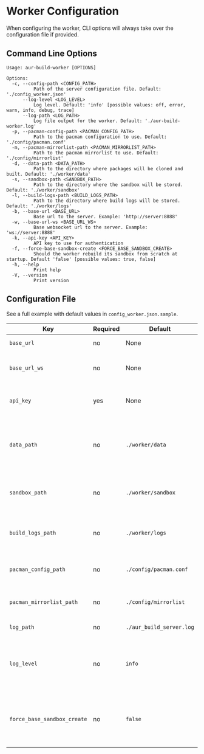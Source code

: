 # Worker Configuration

When configuring the worker, CLI options will always take over the configuration file if provided.

## Command Line Options

```text
Usage: aur-build-worker [OPTIONS]

Options:
  -c, --config-path <CONFIG_PATH>
          Path of the server configuration file. Default: './config_worker.json'
      --log-level <LOG_LEVEL>
          Log level. Default: 'info' [possible values: off, error, warn, info, debug, trace]
      --log-path <LOG_PATH>
          Log file output for the worker. Default: './aur-build-worker.log'
  -p, --pacman-config-path <PACMAN_CONFIG_PATH>
          Path to the pacman configuration to use. Default: './config/pacman.conf'
  -m, --pacman-mirrorlist-path <PACMAN_MIRRORLIST_PATH>
          Path to the pacman mirrorlist to use. Default: './config/mirrorlist'
  -d, --data-path <DATA_PATH>
          Path to the directory where packages will be cloned and built. Default: './worker/data'
  -s, --sandbox-path <SANDBOX_PATH>
          Path to the directory where the sandbox will be stored. Default: './worker/sandbox'
  -l, --build-logs-path <BUILD_LOGS_PATH>
          Path to the directory where build logs will be stored. Default: './worker/logs'
  -b, --base-url <BASE_URL>
          Base url to the server. Example: 'http://server:8888'
  -w, --base-url-ws <BASE_URL_WS>
          Base websocket url to the server. Example: 'ws://server:8888'
  -k, --api-key <API_KEY>
          API key to use for authentication
  -f, --force-base-sandbox-create <FORCE_BASE_SANDBOX_CREATE>
          Should the worker rebuild its sandbox from scratch at startup. Default 'false' [possible values: true, false]
  -h, --help
          Print help
  -V, --version
          Print version
```

## Configuration File

See a full example with default values in `config_worker.json.sample`.

| Key                         | Required | Default                  | Description                                                                  |
|-----------------------------|----------|--------------------------|------------------------------------------------------------------------------|
| `base_url`                  | no       | None                     | Base url to the server                                                       |
| `base_url_ws`               | no       | None                     | Base websocket url to the server.                                            |
| `api_key`                   | yes      | None                     | API Key to use to authenticate the to server                                 |
| `data_path`                 | no       | `./worker/data`          | Path to the directory where packages will be cloned and built                |
| `sandbox_path`              | no       | `./worker/sandbox`       | Path to the directory where the sandbox will be stored                       |
| `build_logs_path`           | no       | `./worker/logs`          | Path to the directory where build logs will be stored                        |
| `pacman_config_path`        | no       | `./config/pacman.conf`   | Path to the pacman configuration to use.                                     |
| `pacman_mirrorlist_path`    | no       | `./config/mirrorlist`    | Path to the pacman mirrorlist to use                                         |
| `log_path`                  | no       | `./aur_build_server.log` | Log file for the app.                                                        |
| `log_level`                 | no       | `info`                   | Log level for the app. possible values: off, error, warn, info, debug, trace |
| `force_base_sandbox_create` | no       | `false`                  | Set to `true` if you want the worker to recreate the base sandbox at start   |